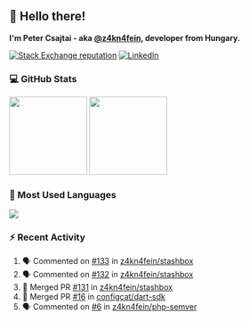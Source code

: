 ## 👋 Hello there!

**I'm Peter Csajtai - aka [@z4kn4fein](https://github.com/z4kn4fein), developer from Hungary.**

[![Stack Exchange reputation](https://img.shields.io/stackexchange/stackoverflow/r/8700582?color=orange&label=reputation&logo=stackoverflow&style=for-the-badge)](https://stackoverflow.com/users/8700582)
[![LinkedIn](https://img.shields.io/badge/linkedin-%230077B5.svg?style=for-the-badge&logo=linkedin&logoColor=white)](https://www.linkedin.com/in/csajtai-p%C3%A9ter-45395341/)

### 💻 GitHub Stats

<div>
  <img height="140px" src="https://github-readme-stats-pcsajtai.vercel.app/api?username=z4kn4fein&show_icons=true&hide_border=true&count_private=true&custom_title=Stats&theme=dracula&line_height=24&hide_title=true">
  <img height="140px" src="https://streak-stats.demolab.com?user=z4kn4fein&theme=dracula&hide_border=true">
  
</div>

### :toolbox: Most Used Languages

<img src="https://github-readme-stats-pcsajtai.vercel.app/api/top-langs/?username=z4kn4fein&theme=dracula&hide_border=true&layout=compact&langs_count=8&hide_title=true">

### :zap: Recent Activity

<!--START_SECTION:activity-->
1. 🗣 Commented on [#133](https://github.com/z4kn4fein/stashbox/issues/133) in [z4kn4fein/stashbox](https://github.com/z4kn4fein/stashbox)
2. 🗣 Commented on [#132](https://github.com/z4kn4fein/stashbox/issues/132) in [z4kn4fein/stashbox](https://github.com/z4kn4fein/stashbox)
3. 🎉 Merged PR [#131](https://github.com/z4kn4fein/stashbox/pull/131) in [z4kn4fein/stashbox](https://github.com/z4kn4fein/stashbox)
4. 🎉 Merged PR [#16](https://github.com/configcat/dart-sdk/pull/16) in [configcat/dart-sdk](https://github.com/configcat/dart-sdk)
5. 🗣 Commented on [#6](https://github.com/z4kn4fein/php-semver/issues/6) in [z4kn4fein/php-semver](https://github.com/z4kn4fein/php-semver)
<!--END_SECTION:activity-->
